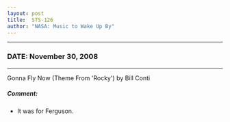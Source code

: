 ```yaml
---
layout: post
title:  STS-126
author: "NASA: Music to Wake Up By"
---
```


----
### DATE: November 30, 2008
----
Gonna Fly Now (Theme From 'Rocky') by Bill Conti

##### Comment:
* It was for Ferguson.
